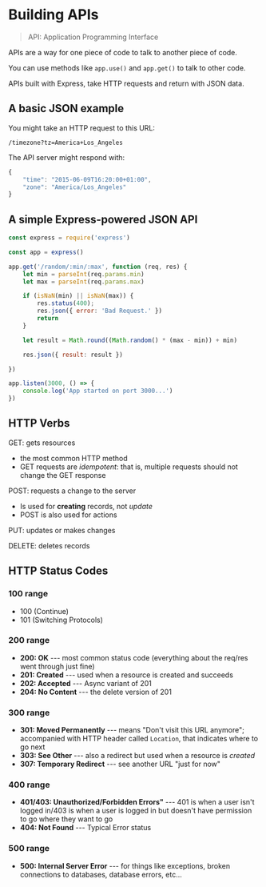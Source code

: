 # Building APIs

>API: Application Programming Interface

APIs are a way for one piece of code to talk to another piece of code.

You can use methods like `app.use()` and `app.get()` to talk to other code.

APIs built with Express, take HTTP requests and return with JSON data.

## A basic JSON example

You might take an HTTP request to this URL:

`/timezone?tz=America+Los_Angeles`

The API server might respond with:

```js
{
	"time": "2015-06-09T16:20:00+01:00",
	"zone": "America/Los_Angeles"
}
```` 

## A simple Express-powered JSON API

```js
const express = require('express')

const app = express()

app.get('/random/:min/:max', function (req, res) {
	let min = parseInt(req.params.min)
	let max = parseInt(req.params.max)

	if (isNaN(min) || isNaN(max)) {
		res.status(400);
		res.json({ error: 'Bad Request.' })
		return
	}

	let result = Math.round((Math.random() * (max - min)) + min)

	res.json({ result: result })

})

app.listen(3000, () => {
	console.log('App started on port 3000...')
})
```

## HTTP Verbs

GET: gets resources
- the most common HTTP method
- GET requests are *idempotent*: that is, multiple requests should not change the GET response

POST: requests a change to the server
- Is used for **creating** records, not *update*
- POST is also used for actions

PUT: updates or makes changes

DELETE: deletes records


## HTTP Status Codes

### 100 range

- 100 (Continue)
- 101 (Switching Protocols)


### 200 range

- **200: OK** --- most common status code (everything about the req/res went through just fine)
- **201: Created** --- used when a resource is created and succeeds
- **202: Accepted** --- Async variant of 201
- **204: No Content** --- the delete version of 201

### 300 range

- **301: Moved Permanently** --- means "Don't visit this URL anymore"; accompanied with HTTP header called `Location`, that indicates where to go next
- **303: See Other** --- also a redirect but used when a resource is *created*
- **307: Temporary Redirect** --- see another URL "just for now"

### 400 range

- **401/403: Unauthorized/Forbidden Errors"** --- 401 is when a user isn't logged in/403 is when a user is logged in but doesn't have permission to go where they want to go
- **404: Not Found** --- Typical Error status

### 500 range

- **500: Internal Server Error** --- for things like exceptions, broken connections to databases, database errors, etc...

